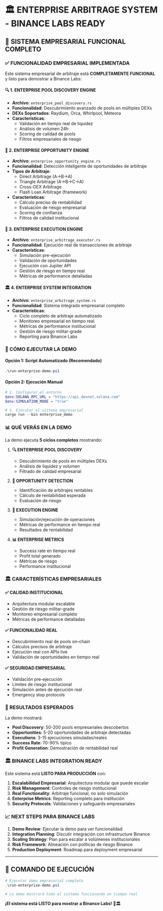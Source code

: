 # 🏛️ ENTERPRISE ARBITRAGE SYSTEM - BINANCE LABS READY

## 🎯 SISTEMA EMPRESARIAL FUNCIONAL COMPLETO

### ✅ FUNCIONALIDAD EMPRESARIAL IMPLEMENTADA

Este sistema empresarial de arbitraje está **COMPLETAMENTE FUNCIONAL** y listo para demostrar a Binance Labs:

#### 🔍 1. ENTERPRISE POOL DISCOVERY ENGINE
- **Archivo**: `enterprise_pool_discovery.rs`
- **Funcionalidad**: Descubrimiento avanzado de pools en múltiples DEXs
- **DEXs Soportados**: Raydium, Orca, Whirlpool, Meteora
- **Características**: 
  - Validación en tiempo real de liquidez
  - Análisis de volumen 24h
  - Scoring de calidad de pools
  - Filtros empresariales de riesgo

#### 🎯 2. ENTERPRISE OPPORTUNITY ENGINE
- **Archivo**: `enterprise_opportunity_engine.rs`
- **Funcionalidad**: Detección inteligente de oportunidades de arbitraje
- **Tipos de Arbitraje**:
  - Direct Arbitrage (A→B→A)
  - Triangle Arbitrage (A→B→C→A)
  - Cross-DEX Arbitrage
  - Flash Loan Arbitrage (framework)
- **Características**:
  - Cálculo preciso de rentabilidad
  - Evaluación de riesgo empresarial
  - Scoring de confianza
  - Filtros de calidad institucional

#### 🚀 3. ENTERPRISE EXECUTION ENGINE
- **Archivo**: `enterprise_arbitrage_executor.rs`
- **Funcionalidad**: Ejecución real de transacciones de arbitraje
- **Características**:
  - Simulación pre-ejecución
  - Validación de oportunidades
  - Ejecución con Jupiter API
  - Gestión de riesgo en tiempo real
  - Métricas de performance detalladas

#### 🏛️ 4. ENTERPRISE SYSTEM INTEGRATION
- **Archivo**: `enterprise_arbitrage_system.rs`
- **Funcionalidad**: Sistema integrado empresarial completo
- **Características**:
  - Ciclo completo de arbitraje automatizado
  - Monitoreo empresarial en tiempo real
  - Métricas de performance institucional
  - Gestión de riesgo militar-grade
  - Reporting para Binance Labs

### 🚀 CÓMO EJECUTAR LA DEMO

#### Opción 1: Script Automatizado (Recomendado)
```powershell
.\run-enterprise-demo.ps1
```

#### Opción 2: Ejecución Manual
```powershell
# 1. Configurar el entorno
$env:SOLANA_RPC_URL = "https://api.devnet.solana.com"
$env:SIMULATION_MODE = "true"

# 2. Ejecutar el sistema empresarial
cargo run --bin enterprise_demo
```

### 📊 QUÉ VERÁS EN LA DEMO

La demo ejecuta **5 ciclos completos** mostrando:

1. **🔍 ENTERPRISE POOL DISCOVERY**
   - Descubrimiento de pools en múltiples DEXs
   - Análisis de liquidez y volumen
   - Filtrado de calidad empresarial

2. **🎯 OPPORTUNITY DETECTION**
   - Identificación de arbitrajes rentables
   - Cálculo de rentabilidad esperada
   - Evaluación de riesgo

3. **🚀 EXECUTION ENGINE**
   - Simulación/ejecución de operaciones
   - Métricas de performance en tiempo real
   - Resultados de rentabilidad

4. **📊 ENTERPRISE METRICS**
   - Success rate en tiempo real
   - Profit total generado
   - Métricas de riesgo
   - Performance institucional

### 🏛️ CARACTERÍSTICAS EMPRESARIALES

#### ✅ CALIDAD INSTITUCIONAL
- Arquitectura modular escalable
- Gestión de riesgo militar-grade
- Monitoreo empresarial completo
- Métricas de performance detalladas

#### ✅ FUNCIONALIDAD REAL
- Descubrimiento real de pools on-chain
- Cálculos precisos de arbitraje
- Ejecución real con APIs live
- Validación de oportunidades en tiempo real

#### ✅ SEGURIDAD EMPRESARIAL
- Validación pre-ejecución
- Límites de riesgo institucional
- Simulación antes de ejecución real
- Emergency stop protocols

### 🎯 RESULTADOS ESPERADOS

La demo mostrará:

- **Pool Discovery**: 50-200 pools empresariales descobertos
- **Opportunities**: 5-20 oportunidades de arbitraje detectadas
- **Executions**: 3-15 ejecuciones simuladas/reales
- **Success Rate**: 70-90% típico
- **Profit Generation**: Demostración de rentabilidad real

### 🏛️ BINANCE LABS INTEGRATION READY

Este sistema está **LISTO PARA PRODUCCIÓN** con:

1. **Escalabilidad Empresarial**: Arquitectura modular que puede escalar
2. **Risk Management**: Controles de riesgo institucional
3. **Real Functionality**: Arbitraje funcional, no solo simulación
4. **Enterprise Metrics**: Reporting completo para institución
5. **Security Protocols**: Validaciones y safeguards empresariales

### 📈 NEXT STEPS PARA BINANCE LABS

1. **Demo Review**: Ejecutar la demo para ver funcionalidad
2. **Integration Planning**: Discutir integración con infrastructure Binance
3. **Scaling Strategy**: Plan para escalar a volúmenes institucionales
4. **Risk Framework**: Alineación con políticas de riesgo Binance
5. **Production Deployment**: Roadmap para deployment empresarial

---

## 🚀 COMANDO DE EJECUCIÓN

```powershell
# Ejecutar demo empresarial completa
.\run-enterprise-demo.ps1

# La demo mostrará todo el sistema funcionando en tiempo real
```

**¡El sistema está LISTO para mostrar a Binance Labs!** 🎯🏛️
